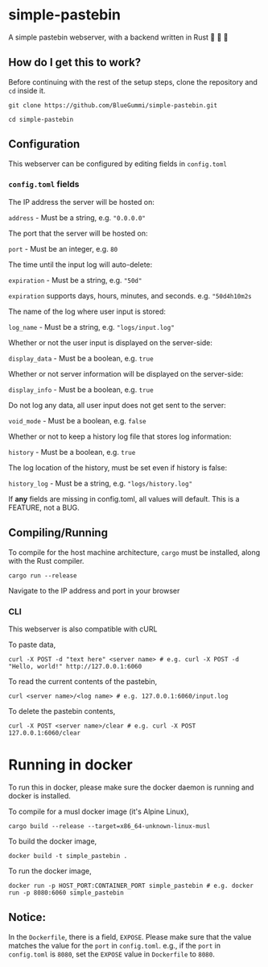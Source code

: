 # simple-pastebin

A simple pastebin webserver, with a backend written in Rust  🚀 🚀 🚀

## How do I get this to work?

Before continuing with the rest of the setup steps, clone the repository and `cd` inside it.

`git clone https://github.com/BlueGummi/simple-pastebin.git`


`cd simple-pastebin`


## Configuration

This webserver can be configured by editing fields in `config.toml`

### `config.toml` fields

The IP address the server will be hosted on:

`address` - Must be a string, e.g. `"0.0.0.0"`

The port that the server will be hosted on:

`port` - Must be an integer, e.g. `80`

The time until the input log will auto-delete:

`expiration` - Must be a string, e.g. `"50d"`


`expiration` supports days, hours, minutes, and seconds. e.g. `"50d4h10m2s`

The name of the log where user input is stored:

`log_name` - Must be a string, e.g. `"logs/input.log"`

Whether or not the user input is displayed on the server-side:

`display_data` - Must be a boolean, e.g. `true`

Whether or not server information will be displayed on the server-side:

`display_info` - Must be a boolean, e.g. `true`

Do not log any data, all user input does not get sent to the server:

`void_mode` - Must be a boolean, e.g. `false`

Whether or not to keep a history log file that stores log information:

`history` - Must be a boolean, e.g. `true`

The log location of the history, must be set even if history is false:

`history_log` - Must be a string, e.g. `"logs/history.log"`

If **any** fields are missing in config.toml, all values will default. This is a FEATURE, not a BUG.


## Compiling/Running

To compile for the host machine architecture, `cargo` must be installed, along with the Rust compiler.


`cargo run --release`

Navigate to the IP address and port in your browser

### CLI

This webserver is also compatible with cURL

To paste data,

`curl -X POST -d "text here" <server name> # e.g. curl -X POST -d "Hello, world!" http://127.0.0.1:6060`

To read the current contents of the pastebin,

`curl <server name>/<log name> # e.g. 127.0.0.1:6060/input.log`

To delete the pastebin contents,

`curl -X POST <server name>/clear # e.g. curl -X POST 127.0.0.1:6060/clear`



# Running in docker

To run this in docker, please make sure the docker daemon is running and docker is installed.

To compile for a musl docker image (it's Alpine Linux),

`cargo build --release --target=x86_64-unknown-linux-musl`


To build the docker image,

`docker build -t simple_pastebin .`

To run the docker image,

`docker run -p HOST_PORT:CONTAINER_PORT simple_pastebin # e.g. docker run -p 8080:6060 simple_pastebin`

## Notice:

In the `Dockerfile`, there is a field, `EXPOSE`. Please make sure that the value matches the value for the `port` in `config.toml`. e.g., if the `port` in `config.toml` is `8080`, set the `EXPOSE` value in `Dockerfile` to `8080`.

